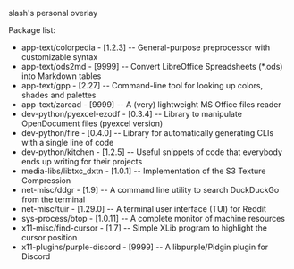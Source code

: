 slash's personal overlay

Package list:
* app-text/colorpedia        - [1.2.3]  -- General-purpose preprocessor with customizable syntax
* app-text/ods2md            - [9999]   -- Convert LibreOffice Spreadsheets (*.ods) into Markdown tables
* app-text/gpp               - [2.27]   -- Command-line tool for looking up colors, shades and palettes
* app-text/zaread            - [9999]   -- A (very) lightweight MS Office files reader
* dev-python/pyexcel-ezodf   - [0.3.4]  -- Library to manipulate OpenDocument files (pyexcel version)
* dev-python/fire            - [0.4.0]  -- Library for automatically generating CLIs with a single line of code
* dev-python/kitchen         - [1.2.5]  -- Useful snippets of code that everybody ends up writing for their projects
* media-libs/libtxc_dxtn     - [1.0.1]  -- Implementation of the S3 Texture Compression
* net-misc/ddgr              - [1.9]    -- A command line utility to search DuckDuckGo from the terminal
* net-misc/tuir              - [1.29.0] -- A terminal user interface (TUI) for Reddit
* sys-process/btop           - [1.0.11] -- A complete monitor of machine resources
* x11-misc/find-cursor       - [1.7]    -- Simple XLib program to highlight the cursor position
* x11-plugins/purple-discord - [9999]   -- A libpurple/Pidgin plugin for Discord
